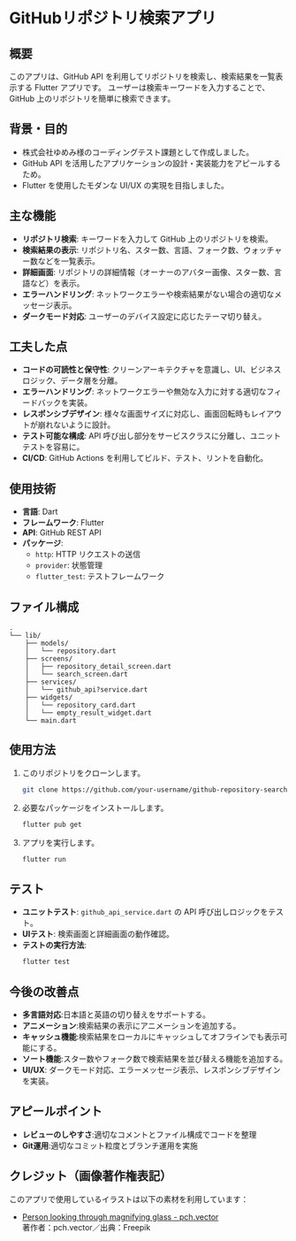 # GitHubリポジトリ検索アプリ

## 概要
このアプリは、GitHub API を利用してリポジトリを検索し、検索結果を一覧表示する Flutter アプリです。
ユーザーは検索キーワードを入力することで、GitHub 上のリポジトリを簡単に検索できます。

## 背景・目的
- 株式会社ゆめみ様のコーディングテスト課題として作成しました。
- GitHub API を活用したアプリケーションの設計・実装能力をアピールするため。
- Flutter を使用したモダンな UI/UX の実現を目指しました。

## 主な機能
- **リポジトリ検索**: キーワードを入力して GitHub 上のリポジトリを検索。
- **検索結果の表示**: リポジトリ名、スター数、言語、フォーク数、ウォッチャー数などを一覧表示。
- **詳細画面**: リポジトリの詳細情報（オーナーのアバター画像、スター数、言語など）を表示。
- **エラーハンドリング**: ネットワークエラーや検索結果がない場合の適切なメッセージ表示。
- **ダークモード対応**: ユーザーのデバイス設定に応じたテーマ切り替え。

## 工夫した点
- **コードの可読性と保守性**: クリーンアーキテクチャを意識し、UI、ビジネスロジック、データ層を分離。
- **エラーハンドリング**: ネットワークエラーや無効な入力に対する適切なフィードバックを実装。
- **レスポンシブデザイン**: 様々な画面サイズに対応し、画面回転時もレイアウトが崩れないように設計。
- **テスト可能な構成**: API 呼び出し部分をサービスクラスに分離し、ユニットテストを容易に。
- **CI/CD**: GitHub Actions を利用してビルド、テスト、リントを自動化。

## 使用技術
- **言語**: Dart
- **フレームワーク**: Flutter
- **API**: GitHub REST API
- **パッケージ**:
  - `http`: HTTP リクエストの送信
  - `provider`: 状態管理
  - `flutter_test`: テストフレームワーク

## ファイル構成
```
.
└── lib/
    ├── models/
    │   └── repository.dart
    ├── screens/
    │   ├── repository_detail_screen.dart
    │   └── search_screen.dart
    ├── services/
    │   └── github_api?service.dart
    ├── widgets/
    │   └── repository_card.dart
    │   └── empty_result_widget.dart
    └── main.dart
```

## 使用方法
1. このリポジトリをクローンします。
   ```bash
   git clone https://github.com/your-username/github-repository-search.git
2. 必要なパッケージをインストールします。
    ```bash
    flutter pub get
3. アプリを実行します。
    ```bash
    flutter run
## テスト
- **ユニットテスト**: `github_api_service.dart` の API 呼び出しロジックをテスト。
- **UIテスト**: 検索画面と詳細画面の動作確認。
- **テストの実行方法**:
    ```bash
    flutter test
## 今後の改善点
- **多言語対応**:日本語と英語の切り替えをサポートする。
- **アニメーション**:検索結果の表示にアニメーションを追加する。
- **キャッシュ機能**:検索結果をローカルにキャッシュしてオフラインでも表示可能にする。
- **ソート機能**:スター数やフォーク数で検索結果を並び替える機能を追加する。
- **UI/UX**: ダークモード対応、エラーメッセージ表示、レスポンシブデザインを実装。

## アピールポイント
- **レビューのしやすさ**:適切なコメントとファイル構成でコードを整理
- **Git運用**:適切なコミット粒度とブランチ運用を実施

## クレジット（画像著作権表記）

このアプリで使用しているイラストは以下の素材を利用しています：

- [Person looking through magnifying glass - pch.vector](https://jp.freepik.com/free-vector/person-looking-through-magnifying-glass-question-mark-hand-holding-magnifier-search-answer-flat-vector-illustration-information-concept-banner-website-design-landing-web-page_27573146.htm)  
  著作者：pch.vector／出典：Freepik